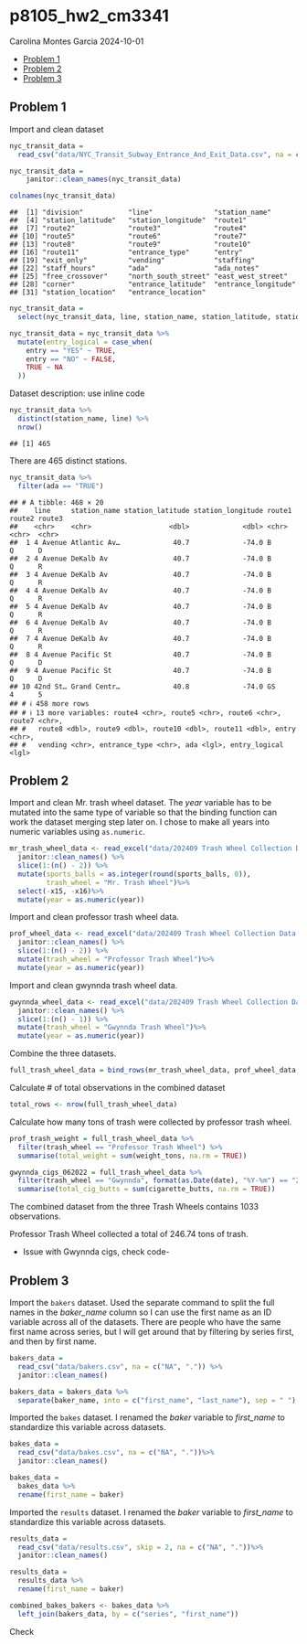 p8105_hw2_cm3341
================
Carolina Montes Garcia
2024-10-01

- [Problem 1](#problem-1)
- [Problem 2](#problem-2)
- [Problem 3](#problem-3)

## Problem 1

Import and clean dataset

``` r
nyc_transit_data = 
  read_csv("data/NYC_Transit_Subway_Entrance_And_Exit_Data.csv", na = c("NA", "."))

nyc_transit_data = 
    janitor::clean_names(nyc_transit_data)

colnames(nyc_transit_data)
```

    ##  [1] "division"           "line"               "station_name"      
    ##  [4] "station_latitude"   "station_longitude"  "route1"            
    ##  [7] "route2"             "route3"             "route4"            
    ## [10] "route5"             "route6"             "route7"            
    ## [13] "route8"             "route9"             "route10"           
    ## [16] "route11"            "entrance_type"      "entry"             
    ## [19] "exit_only"          "vending"            "staffing"          
    ## [22] "staff_hours"        "ada"                "ada_notes"         
    ## [25] "free_crossover"     "north_south_street" "east_west_street"  
    ## [28] "corner"             "entrance_latitude"  "entrance_longitude"
    ## [31] "station_location"   "entrance_location"

``` r
nyc_transit_data = 
  select(nyc_transit_data, line, station_name, station_latitude, station_longitude, route1, route2, route3, route4, route5, route6, route7, route8, route9, route10, route11, entry, vending, entrance_type, ada)

nyc_transit_data = nyc_transit_data %>%
  mutate(entry_logical = case_when(
    entry == "YES" ~ TRUE,
    entry == "NO" ~ FALSE,
    TRUE ~ NA
  ))
```

Dataset description: use inline code

``` r
nyc_transit_data %>%
  distinct(station_name, line) %>% 
  nrow()
```

    ## [1] 465

There are 465 distinct stations.

``` r
nyc_transit_data %>%
  filter(ada == "TRUE")
```

    ## # A tibble: 468 × 20
    ##    line     station_name station_latitude station_longitude route1 route2 route3
    ##    <chr>    <chr>                   <dbl>             <dbl> <chr>  <chr>  <chr> 
    ##  1 4 Avenue Atlantic Av…             40.7             -74.0 B      Q      D     
    ##  2 4 Avenue DeKalb Av                40.7             -74.0 B      Q      R     
    ##  3 4 Avenue DeKalb Av                40.7             -74.0 B      Q      R     
    ##  4 4 Avenue DeKalb Av                40.7             -74.0 B      Q      R     
    ##  5 4 Avenue DeKalb Av                40.7             -74.0 B      Q      R     
    ##  6 4 Avenue DeKalb Av                40.7             -74.0 B      Q      R     
    ##  7 4 Avenue DeKalb Av                40.7             -74.0 B      Q      R     
    ##  8 4 Avenue Pacific St               40.7             -74.0 B      Q      D     
    ##  9 4 Avenue Pacific St               40.7             -74.0 B      Q      D     
    ## 10 42nd St… Grand Centr…             40.8             -74.0 GS     4      5     
    ## # ℹ 458 more rows
    ## # ℹ 13 more variables: route4 <chr>, route5 <chr>, route6 <chr>, route7 <chr>,
    ## #   route8 <dbl>, route9 <dbl>, route10 <dbl>, route11 <dbl>, entry <chr>,
    ## #   vending <chr>, entrance_type <chr>, ada <lgl>, entry_logical <lgl>

## Problem 2

Import and clean Mr. trash wheel dataset. The *year* variable has to be
mutated into the same type of variable so that the binding function can
work the dataset merging step later on. I chose to make all years into
numeric variables using `as.numeric`.

``` r
mr_trash_wheel_data <- read_excel("data/202409 Trash Wheel Collection Data.xlsx", sheet = "Mr. Trash Wheel", skip = 1, na = c("NA", ".")) %>%
  janitor::clean_names() %>%
  slice(1:(n() - 2)) %>%
  mutate(sports_balls = as.integer(round(sports_balls, 0)),  
         trash_wheel = "Mr. Trash Wheel")%>%
  select(-x15, -x16)%>%
  mutate(year = as.numeric(year))
```

Import and clean professor trash wheel data.

``` r
prof_wheel_data <- read_excel("data/202409 Trash Wheel Collection Data.xlsx", sheet = "Professor Trash Wheel", skip = 1, na = c("NA", ".")) %>%
  janitor::clean_names() %>%
  slice(1:(n() - 2)) %>%
  mutate(trash_wheel = "Professor Trash Wheel")%>%
  mutate(year = as.numeric(year))
```

Import and clean gwynnda trash wheel data.

``` r
gwynnda_wheel_data <- read_excel("data/202409 Trash Wheel Collection Data.xlsx", sheet = "Gwynnda Trash Wheel", skip = 1, na = c("NA", ".")) %>%
  janitor::clean_names() %>%
  slice(1:(n() - 1)) %>%
  mutate(trash_wheel = "Gwynnda Trash Wheel")%>%
  mutate(year = as.numeric(year))
```

Combine the three datasets.

``` r
full_trash_wheel_data = bind_rows(mr_trash_wheel_data, prof_wheel_data, gwynnda_wheel_data)
```

Calculate \# of total observations in the combined dataset

``` r
total_rows <- nrow(full_trash_wheel_data)
```

Calculate how many tons of trash were collected by professor trash
wheel.

``` r
prof_trash_weight = full_trash_wheel_data %>%
  filter(trash_wheel == "Professor Trash Wheel") %>%
  summarise(total_weight = sum(weight_tons, na.rm = TRUE))
```

``` r
gwynnda_cigs_062022 = full_trash_wheel_data %>%
  filter(trash_wheel == "Gwynnda", format(as.Date(date), "%Y-%m") == "2022-06") %>%
  summarise(total_cig_butts = sum(cigarette_butts, na.rm = TRUE))
```

The combined dataset from the three Trash Wheels contains 1033
observations.

Professor Trash Wheel collected a total of 246.74 tons of trash.

- Issue with Gwynnda cigs, check code-

## Problem 3

Import the `bakers` dataset. Used the separate command to split the full
names in the *baker_name* column so I can use the first name as an ID
variable across all of the datasets. There are people who have the same
first name across series, but I will get around that by filtering by
series first, and then by first name.

``` r
bakers_data = 
  read_csv("data/bakers.csv", na = c("NA", ".")) %>%  
  janitor::clean_names()

bakers_data = bakers_data %>%
  separate(baker_name, into = c("first_name", "last_name"), sep = " ")
```

Imported the `bakes` dataset. I renamed the *baker* variable to
*first_name* to standardize this variable across datasets.

``` r
bakes_data = 
  read_csv("data/bakes.csv", na = c("NA", "."))%>%  
  janitor::clean_names()

bakes_data = 
  bakes_data %>%
  rename(first_name = baker)
```

Imported the `results` dataset. I renamed the *baker* variable to
*first_name* to standardize this variable across datasets.

``` r
results_data = 
  read_csv("data/results.csv", skip = 2, na = c("NA", "."))%>%  
  janitor::clean_names()

results_data = 
  results_data %>%
  rename(first_name = baker)
```

``` r
combined_bakes_bakers <- bakes_data %>%
  left_join(bakers_data, by = c("series", "first_name"))
```

Check
